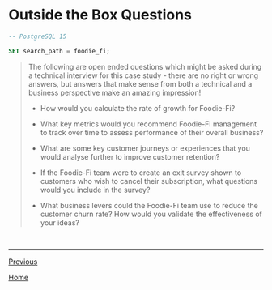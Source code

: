 # **Outside the Box Questions**

```sql
-- PostgreSQL 15

SET search_path = foodie_fi;
```

> The following are open ended questions which might be asked during a technical interview for this case study - there are no right or wrong answers, but answers that make sense from both a technical and a business perspective make an amazing impression!
>
> - How would you calculate the rate of growth for Foodie-Fi?
>
> - What key metrics would you recommend Foodie-Fi management to track over time to assess performance of their overall business?
>
> - What are some key customer journeys or experiences that you would analyse further to improve customer retention?
>
> - If the Foodie-Fi team were to create an exit survey shown to customers who wish to cancel their subscription, what questions would you include in the survey?
>
> - What business levers could the Foodie-Fi team use to reduce the customer churn rate? How would you validate the effectiveness of your ideas?

<br>

---

[Previous](c-ChallengePaymentQuestion.md)

[Home](../README.md)
